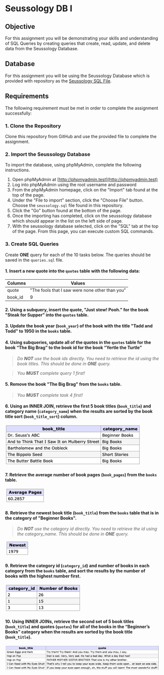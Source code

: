 # Seussology DB I

## Objective
For this assignment you will be demonstrating your skills and understanding of SQL Queries by creating queries that create, read, update, and delete data from the Seussology Database.

## Database
For this assignment you will be using the Seussology Database which is provided with repository as the [Seussology SQL File](seussology.sql).

## Requirements
The following requirement must be met in order to complete the assignment successfully: 

### 1. Clone the Repository
Clone this repository from GitHub and use the provided file to complete the assignment.

### 2. Import the Seussology Database
To import the database, using phpMyAdmin, complete the following instructions.

1. Open phpMyAdmin at [http://phpmyadmin.test](http://phpmyadmin.test)
2. Log into phpMyAdmin using the root username and password
3. From the phpMyAdmin homepage, click on the "Import" tab found at the top of the page.
4. Under the "File to import" section, click the "Choose File" button. Choose the `seussology.sql` file found in this repository.
5. Click the "Go" button found at the bottom of the page. 
6. Once the importing has completed, click on the seussology database which should appear in the list on the left side of page.
7. With the seussology database selected, click on the "SQL" tab at the top of the page. From this page, you can execute custom SQL commands.

### 3. Create SQL Queries
Create **ONE** query for each of the 10 tasks below. The queries should be saved in the `queries.sql` file.

#### 1. Insert a new quote into the `quotes` table with the following data:

| Columns | Values                                          |
|---------|-------------------------------------------------|
| quote   | "The fools that I saw were none other than you" |
| book_id | 9                                               |

#### 2. Using a subquery, insert the quote, "Just stew! Pooh." for the book "Steak for Supper" into the `quotes` table.

#### 3. Update the book year (`book_year`) of the book with the title "Tadd and Todd" to 1950 in the `books` table. 

#### 4. Using subqueries, update all of the quotes in the `quotes` table for the book “The Big Brag” to the book id for the book “Yertle the Turtle”

> *Do **NOT** use the book ids directly. You need to retrieve the id using the book titles. This should be done in **ONE** query.*

> *You **MUST** complete query 1 first!* 

#### 5. Remove the book "The Big Brag" from the `books` table. 

> *You **MUST** complete task 4 first!* 

#### 6. Using an INNER JOIN, retrieve the first 5 book titles (`book_title`) and category name (`category_name`) when the results are sorted by the book title sort (`book_title_sort`) column.

![Results of Query 6](images/results-6.png)

#### 7. Retrieve the average number of book pages (`book_pages`) from the `books` table.

![Results of Query 7](images/results-7.png)

#### 8. Retrieve the newest book title (`book_title`) from the `books` table that is in the category of "Beginner Books".

> *Do **NOT** use the category id directly. You need to retrieve the id using the category_name. This should be done in **ONE** query.*

![Results of Query 8](images/results-8.png)

#### 9. Retrieve the category id (`category_id`) and number of books in each category from the `books` table, and sort the results by the number of books with the highest number first.

![Results of Query 9](images/results-9.png)

#### 10. Using INNER JOINs, retrieve the second set of 5 book titles (`book_title`) and quotes (`quotes`) for all of the books in the “Beginner’s Books” category when the results are sorted by the book title (`book_title`).

![Results of Query 10](images/results-10.png)




